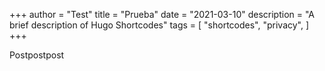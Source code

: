 +++
author = "Test"
title = "Prueba"
date = "2021-03-10"
description = "A brief description of Hugo Shortcodes"
tags = [
    "shortcodes",
    "privacy",
]
+++

Postpostpost